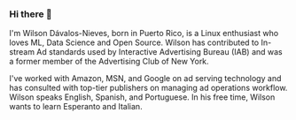 ### Hi there 👋


I'm Wilson Dávalos-Nieves, born in Puerto Rico, is a Linux enthusiast who loves ML, Data Science and Open Source. Wilson has contributed to In-stream Ad standards used by Interactive Advertising Bureau (IAB) and was a former member of the Advertising Club of New York.

I've worked with Amazon, MSN, and Google on ad serving technology and has consulted with top-tier publishers on managing ad operations workflow. Wilson speaks English, Spanish, and Portuguese. In his free time, Wilson wants to learn Esperanto and Italian.
